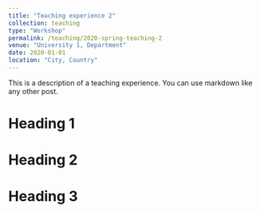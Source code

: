```yaml
---
title: "Teaching experience 2"
collection: teaching
type: "Workshop"
permalink: /teaching/2020-spring-teaching-2
venue: "University 1, Department"
date: 2020-01-01
location: "City, Country"
---
```


This is a description of a teaching experience. You can use markdown like any other post.

Heading 1
======

Heading 2
======

Heading 3
======
